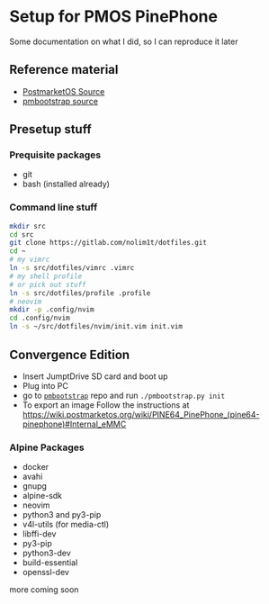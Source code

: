 # Setup for PMOS PinePhone

Some documentation on what I did, so I can reproduce it later

## Reference material

- [PostmarketOS Source](https://gitlab.com/postmarketOS)
- [pmbootstrap source](https://gitlab.com/postmarketOS/pmbootstrap)

## Presetup stuff

### Prequisite packages

- git
- bash (installed already)

### Command line stuff

```bash
mkdir src
cd src
git clone https://gitlab.com/nolim1t/dotfiles.git
cd ~
# my vimrc
ln -s src/dotfiles/vimrc .vimrc
# my shell profile
# or pick out stuff
ln -s src/dotfiles/profile .profile
# neovim
mkdir -p .config/nvim
cd .config/nvim
ln -s ~/src/dotfiles/nvim/init.vim init.vim
```


## Convergence Edition 

* Insert JumptDrive SD card and boot up
* Plug into PC
* go to [`pmbootstrap`](https://gitlab.com/postmarketOS/pmbootstrap.git) repo and run `./pmbootstrap.py init`
* To export an image Follow the instructions at https://wiki.postmarketos.org/wiki/PINE64_PinePhone_(pine64-pinephone)#Internal_eMMC



### Alpine Packages

- docker
- avahi
- gnupg
- alpine-sdk
- neovim
- python3 and py3-pip
- v4l-utils (for media-ctl)
- libffi-dev
- py3-pip
- python3-dev
- build-essential
- openssl-dev


more coming soon
